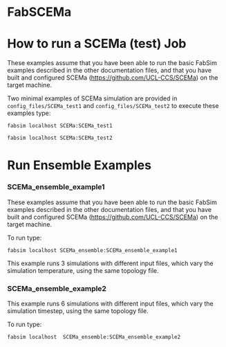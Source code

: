 # FabSCEMa

# How to run a SCEMa (test) Job

These examples assume that you have been able to run the basic FabSim examples described in the other documentation files, and that you have built and configured SCEMa (https://github.com/UCL-CCS/SCEMa) on the target machine.

Two minimal examples of  SCEMa simulation are provided in ``config_files/SCEMa_test1`` and  ``config_files/SCEMa_test2`` to execute these examples type:

``fabsim localhost SCEMa:SCEMa_test1``

``fabsim localhost SCEMa:SCEMa_test2``

# Run Ensemble Examples

### SCEMa_ensemble_example1

These examples assume that you have been able to run the basic FabSim examples described in the other documentation files, and that you have built and configured SCEMa (https://github.com/UCL-CCS/SCEMa) on the target machine.

To run type:
```
fabsim localhost SCEMa_ensemble:SCEMa_ensemble_example1
```
This example runs 3 simulations with different input files, which vary the simulation temperature, using the same topology file.


### SCEMa_ensemble_example2

This example runs 6 simulations with different input files, which vary the simulation timestep, using the same topology file.

To run type:
```
fabsim localhost  SCEMa_ensemble:SCEMa_ensemble_example2
```
